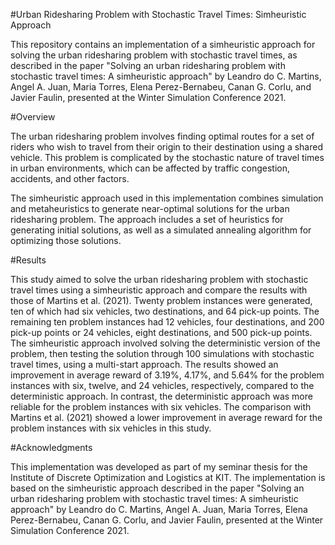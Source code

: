 #Urban Ridesharing Problem with Stochastic Travel Times: Simheuristic Approach

This repository contains an implementation of a simheuristic approach for solving the urban ridesharing problem with stochastic travel times, as described in the paper "Solving an urban ridesharing problem with stochastic travel times: A simheuristic approach" by Leandro do C. Martins, Angel A. Juan, Maria Torres, Elena Perez-Bernabeu, Canan G. Corlu, and Javier Faulin, presented at the Winter Simulation Conference 2021.

#Overview

The urban ridesharing problem involves finding optimal routes for a set of riders who wish to travel from their origin to their destination using a shared vehicle. This problem is complicated by the stochastic nature of travel times in urban environments, which can be affected by traffic congestion, accidents, and other factors.

The simheuristic approach used in this implementation combines simulation and metaheuristics to generate near-optimal solutions for the urban ridesharing problem. The approach includes a set of heuristics for generating initial solutions, as well as a simulated annealing algorithm for optimizing those solutions.


#Results

This study aimed to solve the urban ridesharing problem with stochastic travel times using a simheuristic approach and compare the results with those of Martins et al. (2021). Twenty problem instances were generated, ten of which had six vehicles, two destinations, and 64 pick-up points. The remaining ten problem instances had 12 vehicles, four destinations, and 200 pick-up points or 24 vehicles, eight destinations, and 500 pick-up points. The simheuristic approach involved solving the deterministic version of the problem, then testing the solution through 100 simulations with stochastic travel times, using a multi-start approach. The results showed an improvement in average reward of 3.19%, 4.17%, and 5.64% for the problem instances with six, twelve, and 24 vehicles, respectively, compared to the deterministic approach. In contrast, the deterministic approach was more reliable for the problem instances with six vehicles. The comparison with Martins et al. (2021) showed a lower improvement in average reward for the problem instances with six vehicles in this study.

#Acknowledgments

This implementation was developed as part of my seminar thesis for the Institute of Discrete Optimization and Logistics at KIT. The implementation is based on the simheuristic approach described in the paper "Solving an urban ridesharing problem with stochastic travel times: A simheuristic approach" by Leandro do C. Martins, Angel A. Juan, Maria Torres, Elena Perez-Bernabeu, Canan G. Corlu, and Javier Faulin, presented at the Winter Simulation Conference 2021.


